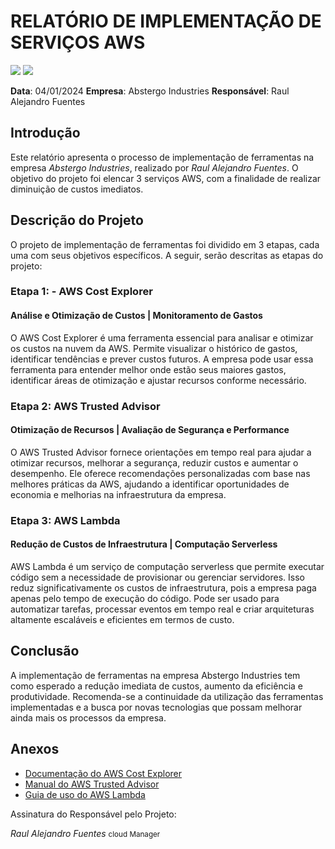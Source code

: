 ﻿
# RELATÓRIO DE IMPLEMENTAÇÃO DE SERVIÇOS AWS
<img src="https://img.shields.io/badge/AWS-%23FF9900.svg?style=for-the-badge&logo=amazon-aws&logoColor=white" />

<img src="https://img.shields.io/badge/Responsável-Alejandro.Fuentes-informational?style=flat-square&logoColor=white&color=cdcdcd" />


**Data**: 04/01/2024 
**Empresa**: Abstergo Industries 
**Responsável**: Raul Alejandro Fuentes

## Introdução

Este relatório apresenta o processo de implementação de ferramentas na empresa _Abstergo Industries_, realizado por _Raul Alejandro Fuentes_. O objetivo do projeto foi elencar 3 serviços AWS, com a finalidade de realizar diminuição de custos imediatos.


## Descrição do Projeto

O projeto de implementação de ferramentas foi dividido em 3 etapas, cada uma com seus objetivos específicos. A seguir, serão descritas as etapas do projeto:

### Etapa 1: - AWS Cost Explorer
#### Análise e Otimização de Custos | Monitoramento de Gastos

O AWS Cost Explorer é uma ferramenta essencial para analisar e otimizar os custos na nuvem da AWS. Permite visualizar o histórico de gastos, identificar tendências e prever custos futuros. A empresa pode usar essa ferramenta para entender melhor onde estão seus maiores gastos, identificar áreas de otimização e ajustar recursos conforme necessário.


### Etapa 2: AWS Trusted Advisor 
#### Otimização de Recursos | Avaliação de Segurança e Performance

O AWS Trusted Advisor fornece orientações em tempo real para ajudar a otimizar recursos, melhorar a segurança, reduzir custos e aumentar o desempenho. Ele oferece recomendações personalizadas com base nas melhores práticas da AWS, ajudando a identificar oportunidades de economia e melhorias na infraestrutura da empresa.


### Etapa 3: AWS Lambda 
#### Redução de Custos de Infraestrutura | Computação Serverless

AWS Lambda é um serviço de computação serverless que permite executar código sem a necessidade de provisionar ou gerenciar servidores. Isso reduz significativamente os custos de infraestrutura, pois a empresa paga apenas pelo tempo de execução do código. Pode ser usado para automatizar tarefas, processar eventos em tempo real e criar arquiteturas altamente escaláveis e eficientes em termos de custo.


## Conclusão

A implementação de ferramentas na empresa Abstergo Industries tem como esperado a redução imediata de custos, aumento da eficiência e produtividade. Recomenda-se a continuidade da utilização das ferramentas implementadas e a busca por novas tecnologias que possam melhorar ainda mais os processos da empresa.

## Anexos

-   [Documentação do AWS Cost Explorer][link-awscostmanager]
-   [Manual do AWS Trusted Advisor][link-awstrustedadvisor]
-   [Guia de uso do AWS Lambda][link-awslambda]



Assinatura do Responsável pelo Projeto:

_Raul Alejandro Fuentes_
<small>cloud Manager</small>


<!-- Links -->
[link-awscostmanager]:https://docs.aws.amazon.com/pt_br/aws-cost-management/latest/userguide/cost-explorer.html
[link-awstrustedadvisor]:https://aws.amazon.com/pt/premiumsupport/technology/trusted-advisor/
[link-awslambda]:https://docs.aws.amazon.com/pt_br/lambda/latest/dg/welcome.html
